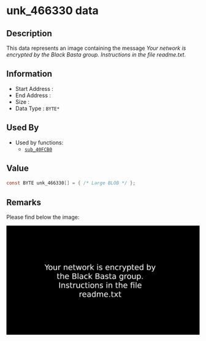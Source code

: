 # unk_466330 data

## Description

This data represents an image containing the message *Your network is encrypted by the Black Basta group. Instructions in the file readme.txt*.

## Information

* Start Address : 
* End Address : 
* Size : 
* Data Type : `BYTE*`

## Used By

* Used by functions:
  * [`sub_40FCB0`](sub_40FCB0.md)

## Value

```c
const BYTE unk_466330[] = { /* Large BLOB */ };
```

## Remarks

Please find below the image:

![Black Basta group](../other/dlaksjdoiwq.jpg "Black Basta group")

